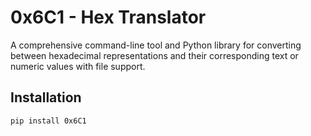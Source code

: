 # 0x6C1 - Hex Translator

A comprehensive command-line tool and Python library for converting between hexadecimal representations and their corresponding text or numeric values with file support.

## Installation

```bash
pip install 0x6C1
```
